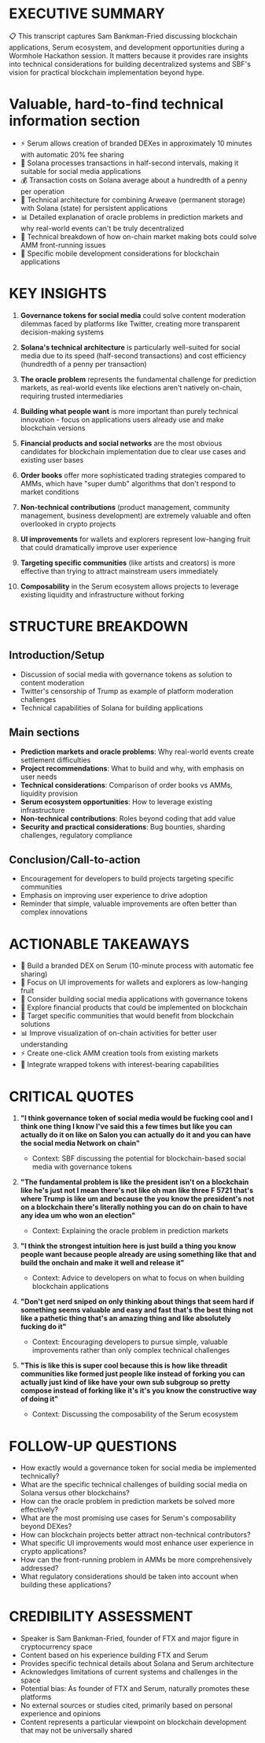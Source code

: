

# EXECUTIVE SUMMARY
📋 This transcript captures Sam Bankman-Fried discussing blockchain applications, Serum ecosystem, and development opportunities during a Wormhole Hackathon session. It matters because it provides rare insights into technical considerations for building decentralized systems and SBF's vision for practical blockchain implementation beyond hype.

# Valuable, hard-to-find technical information section
- ⚡ Serum allows creation of branded DEXes in approximately 10 minutes with automatic 20% fee sharing
- 🚀 Solana processes transactions in half-second intervals, making it suitable for social media applications
- 💰 Transaction costs on Solana average about a hundredth of a penny per operation
- 🔗 Technical architecture for combining Arweave (permanent storage) with Solana (state) for persistent applications
- 📊 Detailed explanation of oracle problems in prediction markets and why real-world events can't be truly decentralized
- 🤖 Technical breakdown of how on-chain market making bots could solve AMM front-running issues
- 📱 Specific mobile development considerations for blockchain applications

# KEY INSIGHTS
1. **Governance tokens for social media** could solve content moderation dilemmas faced by platforms like Twitter, creating more transparent decision-making systems

2. **Solana's technical architecture** is particularly well-suited for social media due to its speed (half-second transactions) and cost efficiency (hundredth of a penny per transaction)

3. **The oracle problem** represents the fundamental challenge for prediction markets, as real-world events like elections aren't natively on-chain, requiring trusted intermediaries

4. **Building what people want** is more important than purely technical innovation - focus on applications users already use and make blockchain versions

5. **Financial products and social networks** are the most obvious candidates for blockchain implementation due to clear use cases and existing user bases

6. **Order books** offer more sophisticated trading strategies compared to AMMs, which have "super dumb" algorithms that don't respond to market conditions

7. **Non-technical contributions** (product management, community management, business development) are extremely valuable and often overlooked in crypto projects

8. **UI improvements** for wallets and explorers represent low-hanging fruit that could dramatically improve user experience

9. **Targeting specific communities** (like artists and creators) is more effective than trying to attract mainstream users immediately

10. **Composability** in the Serum ecosystem allows projects to leverage existing liquidity and infrastructure without forking

# STRUCTURE BREAKDOWN
## Introduction/Setup
- Discussion of social media with governance tokens as solution to content moderation
- Twitter's censorship of Trump as example of platform moderation challenges
- Technical capabilities of Solana for building applications

## Main sections
- **Prediction markets and oracle problems**: Why real-world events create settlement difficulties
- **Project recommendations**: What to build and why, with emphasis on user needs
- **Technical considerations**: Comparison of order books vs AMMs, liquidity provision
- **Serum ecosystem opportunities**: How to leverage existing infrastructure
- **Non-technical contributions**: Roles beyond coding that add value
- **Security and practical considerations**: Bug bounties, sharding challenges, regulatory compliance

## Conclusion/Call-to-action
- Encouragement for developers to build projects targeting specific communities
- Emphasis on improving user experience to drive adoption
- Reminder that simple, valuable improvements are often better than complex innovations

# ACTIONABLE TAKEAWAYS
- 🔧 Build a branded DEX on Serum (10-minute process with automatic fee sharing)
- 🎨 Focus on UI improvements for wallets and explorers as low-hanging fruit
- 📱 Consider building social media applications with governance tokens
- 💸 Explore financial products that could be implemented on blockchain
- 🎯 Target specific communities that would benefit from blockchain solutions
- 📊 Improve visualization of on-chain activities for better user understanding
- ⚡ Create one-click AMM creation tools from existing markets
- 💎 Integrate wrapped tokens with interest-bearing capabilities

# CRITICAL QUOTES
1. **"I think governance token of social media would be fucking cool and I think one thing I know I've said this a few times but like you can actually do it on like on Salon you can actually do it and you can have the social media Network on chain"**
   - Context: SBF discussing the potential for blockchain-based social media with governance tokens

2. **"The fundamental problem is like the president isn't on a blockchain like he's just not I mean there's not like oh man like three F 5721 that's where Trump is like um and because the you know the president's not on a blockchain there's literally nothing you can do on chain to have any idea um who won an election"**
   - Context: Explaining the oracle problem in prediction markets

3. **"I think the strongest intuition here is just build a thing you know people want because people already are using something like that and build the onchain and make it well and release it"**
   - Context: Advice to developers on what to focus on when building blockchain applications

4. **"Don't get nerd sniped on only thinking about things that seem hard if something seems valuable and easy and fast that's the best thing not like a pathetic thing that's an amazing thing and like absolutely fucking do it"**
   - Context: Encouraging developers to pursue simple, valuable improvements rather than only complex technical challenges

5. **"This is like this is super cool because this is how like threadit communities like formed just people like instead of forking you can actually just kind of like have your own sub subgroup so pretty compose instead of forking like it's it's you know the constructive way of doing it"**
   - Context: Discussing the composability of the Serum ecosystem

# FOLLOW-UP QUESTIONS
- How exactly would a governance token for social media be implemented technically?
- What are the specific technical challenges of building social media on Solana versus other blockchains?
- How can the oracle problem in prediction markets be solved more effectively?
- What are the most promising use cases for Serum's composability beyond DEXes?
- How can blockchain projects better attract non-technical contributors?
- What specific UI improvements would most enhance user experience in crypto applications?
- How can the front-running problem in AMMs be more comprehensively addressed?
- What regulatory considerations should be taken into account when building these applications?

# CREDIBILITY ASSESSMENT
- Speaker is Sam Bankman-Fried, founder of FTX and major figure in cryptocurrency space
- Content based on his experience building FTX and Serum
- Provides specific technical details about Solana and Serum architecture
- Acknowledges limitations of current systems and challenges in the space
- Potential bias: As founder of FTX and Serum, naturally promotes these platforms
- No external sources or studies cited, primarily based on personal experience and opinions
- Content represents a particular viewpoint on blockchain development that may not be universally shared